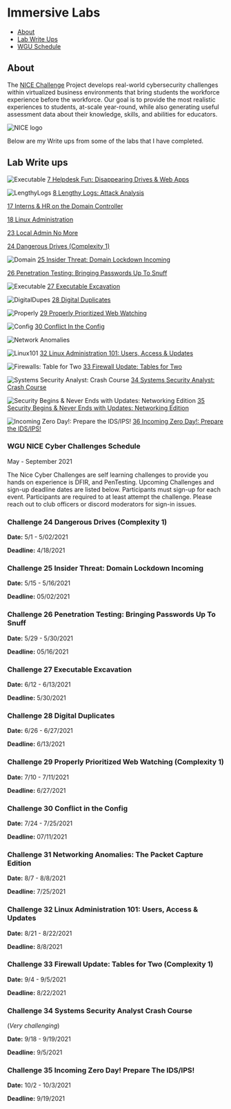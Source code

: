 # Immersive Labs

* [About](#about)
* [Lab Write Ups](#Lab-Write-ups)
* [WGU Schedule](#WGU-NICE-Cyber-Challenges-Schedule)

## About

The [NICE Challenge](https://nice-challenge.com/) Project develops real-world cybersecurity challenges within virtualized business environments that bring students the workforce experience before the workforce. Our goal is to provide the most realistic experiences to students, at-scale year-round, while also generating useful assessment data about their knowledge, skills, and abilities for educators.

![NICE logo](../img/Nice-Logo.png)

Below are my Write ups from some of the labs that I have completed.

## Lab Write ups 


![Executable](./Event/NICE7.png)
[7  Helpdesk Fun: Disappearing Drives & Web Apps](./7HelpdeskFunDrivesandWebApps/README.md)

![LengthyLogs](./Event/NICE8.png)
[8 Lengthy Logs: Attack Analysis](./8LengthyLogsAttackAnalysis/README.md)

[17 Interns & HR on the Domain Controller](./17InternsAndHROnTheDomainController/README.md)

[18 Linux Administration](./18LinuxAdministration201/README.md)

[23 Local Admin No More](./23LocalAdminNoMore-SecurityByDesign/README.md)

[24 Dangerous Drives (Complexity 1)](./24DangerousDrives/README.md)

![Domain](./Event/NICEChallenge25.png)
[25 Insider Threat: Domain Lockdown Incoming](./25InsiderThreat/README.md)

[26 Penetration Testing: Bringing Passwords Up To Snuff](./26PenetrationTesting-Passwords/README.md)

![Executable](./Event/NICE27.png)
[27 Executable Excavation](./27ExecutableExcavation/README.md)

![DigitalDupes](./Event/NICE28a.png)
[28 Digital Duplicates](./28DigitalDuplicates/README.md)

![Properly](./Event/NICE29.png)
[29 Properly Prioritized Web Watching](./29ProperlyPrioritizedWebWatching/README.md)

![Config](./Event/NICE30.png)
[30 Conflict In the Config](./30ConflictInTheConfig/README.md)

![Network Anomalies](./Event/NICE31.png)

![Linux101](./Event/NICE32.png)
[32 Linux Administration 101: Users, Access & Updates](./32LinuxAdministration101/README.md)

![Firewalls: Table for Two](./Event/NICE33.png)
[33 Firewall Update: Tables for Two](./33FirewallUpdate/README.md)

![Systems Security Analyst: Crash Course](./Event/NICE34.png)
[34 Systems Security Analyst: Crash Course](./34SystemsSecurity/README.md)

![ Security Begins & Never Ends with Updates: Networking Edition](./Event/NICE35.png)
[35 Security Begins & Never Ends with Updates: Networking Edition](./35SecurityBegins/README.md)

![Incoming Zero Day!: Prepare the IDS/IPS!](./Event/NICE36.png)
[36 Incoming Zero Day!: Prepare the IDS/IPS!](./36IncomingZeroDay/README.md)

### WGU NICE Cyber Challenges Schedule 
May - September 2021

The Nice Cyber Challenges are self learning challenges to provide you hands on experience is DFIR, and PenTesting. Upcoming Challenges and sign-up deadline dates are listed below. Participants must sign-up for each event. Participants are required to at least attempt the challenge. Please reach out to club officers or discord moderators for sign-in issues.

 

### Challenge 24 Dangerous Drives (Complexity 1)
**Date:** 5/1 - 5/02/2021

**Deadline:** 4/18/2021

### Challenge 25 Insider Threat: Domain Lockdown Incoming
**Date:** 5/15 - 5/16/2021

**Deadline:** 05/02/2021

### Challenge 26 Penetration Testing: Bringing Passwords Up To Snuff
**Date:** 5/29 - 5/30/2021

**Deadline:** 05/16/2021

### Challenge 27 Executable Excavation
**Date:** 6/12 - 6/13/2021

**Deadline:** 5/30/2021

### Challenge 28 Digital Duplicates
**Date:** 6/26 - 6/27/2021

**Deadline:** 6/13/2021

### Challenge 29 Properly Prioritized Web Watching (Complexity 1)
**Date:** 7/10 - 7/11/2021

**Deadline:** 6/27/2021

### Challenge 30 Conflict in the Config
**Date:** 7/24 - 7/25/2021

**Deadline:** 07/11/2021

### Challenge 31 Networking Anomalies: The Packet Capture Edition
**Date:** 8/7 - 8/8/2021

**Deadline:** 7/25/2021

 
### Challenge 32 Linux Administration 101: Users, Access & Updates
**Date:** 8/21 - 8/22/2021

**Deadline:** 8/8/2021
 
### Challenge 33 Firewall Update: Tables for Two (Complexity 1)
**Date:** 9/4 - 9/5/2021

**Deadline:** 8/22/2021

### Challenge 34 Systems Security Analyst Crash Course
(*Very challenging*)

**Date:** 9/18 - 9/19/2021

**Deadline:** 9/5/2021

### Challenge 35 Incoming Zero Day! Prepare The IDS/IPS!
**Date:** 10/2 - 10/3/2021

**Deadline:** 9/19/2021
